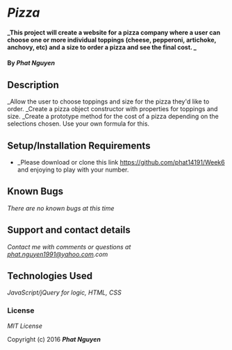# _Pizza_

#### _This project will create a website for a pizza company where a user can choose one or more individual toppings (cheese, pepperoni, artichoke, anchovy, etc) and a size to order a pizza and see the final cost. _

#### By _**Phat Nguyen**_

## Description

_Allow the user to choose toppings and size for the pizza they'd like to order.
_Create a pizza object constructor with properties for toppings and size.
_Create a prototype method for the cost of a pizza depending on the selections chosen. Use your own formula for this.

## Setup/Installation Requirements
* _Please download or clone this link https://github.com/phat14191/Week6 and enjoying to play with your number.


## Known Bugs

_There are no known bugs at this time_

## Support and contact details

_Contact me with comments or questions at phat.nguyen1991@yahoo.com.com_

## Technologies Used

_JavaScript/jQuery for logic, HTML, CSS_

### License

*_MIT License_*

Copyright (c) 2016 **_Phat Nguyen_**
